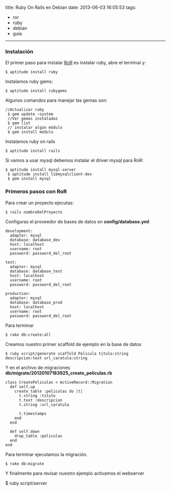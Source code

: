 title: Ruby On Rails en Debian
date: 2013-06-03 16:05:53
tags:
- ror
- ruby
- debian
- guia
---

### Instalación

El primer paso para instalar [RoR](http://rubyonrails.org) es instalar ruby, abre el terminal y:

    $ aptitude install ruby

Instalamos ruby gems:

    $ aptitude install rubygems

Algunos comandos para manejar las gemas son:
     
    //Actualizar ruby
     $ gem update –system 
     //Ver gemas instaladas
     $ gem list
     // instalar algún módulo
     $ gem install módulo

Instalamos ruby on rails

    $ aptitude install rails 

Si vamos a usar mysql debemos instalar el driver mysql para RoR:

    $ aptitude install mysql-server
     $ aptitude install libmysqlclient-dev
     $ gem install mysql

### Primeros pasos con RoR

Para crear un proyecto ejecutas:

    $ rails nombreDelProyecto

Configuras el proveedor de bases de datos en **config/database.yml**

```
development:
  adapter: mysql
  database: database_dev
  host: localhost
  username: root
  password: password_del_root

test:
  adapter: mysql
  database: database_test
  host: localhost
  username: root
  password: password_del_root

production:
  adapter: mysql
  database: database_prod
  host: localhost
  username: root
  password: password_del_root
```

Para terminar

    $ rake db:create:all

Creamos nuestro primer scaffold de ejemplo en la base de datos

    $ ruby script/generate scaffold Pelicula titulo:string descripcion:text url_caratula:string

Y en el archivo de migraciones **db/migrate/20120107183925_create_peliculas.rb**

```
class CreatePeliculas < ActiveRecord::Migration
  def self.up
    create_table :peliculas do |t|
      t.string :titulo
      t.text :descripcion
      t.string :url_caratula

      t.timestamps
    end
  end

  def self.down
    drop_table :peliculas
  end
end
```
Para terminar ejecutamos la migración. 

    $ rake db:migrate

Y finalmente para revisar nuestro ejemplo activamos el webserver

   $ ruby script/server